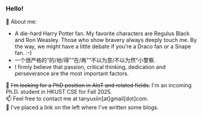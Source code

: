 ### Hello!

💬 About me:
- A die-hard Harry Potter fan. My favorite characters are Regulus Black and Ron Weasley. Those who show bravery always deeply touch me. By the way, we might have a little debate if you're a Draco fan or a Snape fan. :-)  
- 一个很严格的“的/地/得”“在/再”“不以为意/不以为然”小警察. 
- I firmly believe that passion, critical thinking, dedication and perseverance are the most important factors.

🔭 ~~I'm looking for a PhD position in AIoT and related fields.~~ I'm an incoming Ph.D. student in HKUST CSE for Fall 2025.     
📫 Feel free to contact me at tanyuxiin[at]gmail[dot]com.    
📖 I've placed a link on the left where I've written some blogs. 
